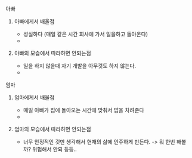 아빠
1. 아빠에게서 배울점
	- 성실하다 (매일 같은 시간 회사에 가서 일을하고 돌아온다)
	- 

2. 아빠의 모습에서 따라하면 안되는점
	-  일을 하지 않을때 자기 개발을 아무것도 하지 않는다.
	- 

엄마
1. 엄마에게서 배울점
	- 매일 아빠가 집에 돌아오는 시간에 맞춰서 밥을 차려준다
	- 

2. 엄마의 모습에서 따라하면 안되는점
	-  너무 안정적인 것만 생각해서 현재의 삶에 안주하게 만든다.
		-> 뭐 한번 해볼까?  위험해서 안되 등등..
		

